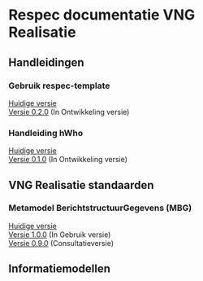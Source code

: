 # Respec documentatie VNG Realisatie

## Handleidingen

### Gebruik respec-template

[Huidige versie](https://vng-realisatie.github.io/publicatie/hl/respec-template/)<br/>
[Versie 0.2.0](https://vng-realisatie.github.io/publicatie/hl/respec-template/0.2.0/) (In Ontwikkeling versie)

### Handleiding hWho

[Huidige versie](https://vng-realisatie.github.io/publicatie/hl/hwho/)<br/>
[Versie 0.1.0](https://vng-realisatie.github.io/publicatie/hl/hwho/0.1.0/) (In Ontwikkeling versie)

## VNG Realisatie standaarden

### Metamodel BerichtstructuurGegevens (MBG)

[Huidige versie](https://vng-realisatie.github.io/publicatie/cim/mbg)<br/>
[Versie 1.0.0](https://vng-realisatie.github.io/publicatie/cim/mbg/1.0.0) (In Gebruik versie)<br/>
[Versie 0.9.0](https://vng-realisatie.github.io/publicatie/cim/mbg/0.9.0) (Consultatieversie)

## Informatiemodellen

<!--### Open Raads Informatie

[Huidige versie](https://vng-realisatie.github.io/publicatie/cim/ori/)<br/>
[Versie 2.0.0](https://vng-realisatie.github.io/publicatie/cim/ori/2.0.0/)<br/>
[Versie 1.2.0](https://vng-realisatie.github.io/publicatie/cim/ori/1.2.0/) -->

